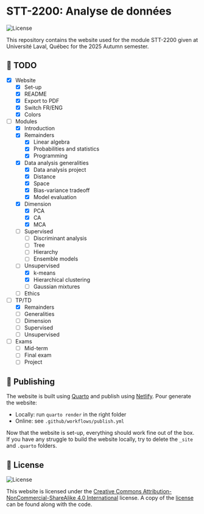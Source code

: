 # STT-2200: Analyse de données

![License](https://img.shields.io/badge/License-CC_BY--NC--SA_4.0-blue)


This repository contains the website used for the module STT-2200 given at Université Laval, Québec for the 2025 Autumn semester.

## 🚧 TODO

- [X] Website 
    * [X] Set-up 
    * [X] README
    * [X] Export to PDF
    * [X] Switch FR/ENG
    * [X] Colors

- [ ] Modules
  * [X] Introduction
  * [X] Remainders
    - [X] Linear algebra
    - [X] Probabilities and statistics
    - [X] Programming
  * [X] Data analysis generalities
    - [X] Data analysis project
    - [X] Distance
    - [X] Space 
    - [X] Bias-variance tradeoff
    - [X] Model evaluation
  * [X] Dimension
    - [X] PCA
    - [X] CA
    - [X] MCA
  * [ ] Supervised
    - [ ] Discriminant analysis
    - [ ] Tree 
    - [ ] Hierarchy
    - [ ] Ensemble models 
  * [ ] Unsupervised
    - [X] k-means
    - [X] Hierarchical clustering
    - [ ] Gaussian mixtures
  * [ ] Ethics 

- [ ] TP/TD
  * [X] Remainders
  * [ ] Generalities
  * [ ] Dimension
  * [ ] Supervised 
  * [ ] Unsupervised

- [ ] Exams
    * [ ] Mid-term
    * [ ] Final exam
    * [ ] Project

## 🚀 Publishing

The website is built using [Quarto](https://quarto.org/) and publish using [Netlify](https://www.netlify.com/). Pour generate the website: 
- Locally: run `quarto render` in the right folder
- Online: see `.github/workflows/publish.yml`

Now that the website is set-up, everything should work fine out of the box. If you have any struggle to build the website locally, try to delete the `_site` and `.quarto` folders.


## 📄 License

![License](https://licensebuttons.net/i/l/by-nc-sa/transparent/00/00/00/88x31.png)

This website is licensed under the [Creative Commons Attribution-NonCommercial-ShareAlike 4.0 International](https://creativecommons.org/licenses/by-nc-sa/4.0/) license. A copy of the [license](https://github.com/StevenGolovkine/UL-STT2200/blob/main/LICENSE) can be found along with the code.
